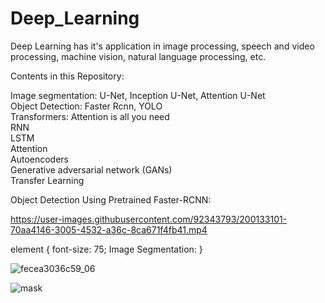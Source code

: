 # Deep_Learning
Deep Learning has it's application in image processing, speech and video processing, machine vision, natural language processing, etc.

Contents in this Repository:

Image segmentation: U-Net, Inception U-Net, Attention U-Net  <br />
Object Detection: Faster Rcnn, YOLO  <br /> 
Transformers: Attention is all you need <br />
RNN  <br />
LSTM  <br />
Attention  <br />
Autoencoders  <br />
Generative adversarial network (GANs)  <br />
Transfer Learning  <br />

Object Detection Using Pretrained Faster-RCNN:




https://user-images.githubusercontent.com/92343793/200133101-70aa4146-3005-4532-a36c-8ca671f4fb41.mp4



element {
  font-size: 75;
Image Segmentation:
}

![fecea3036c59_06](https://user-images.githubusercontent.com/92343793/200133163-cebd6254-487c-482b-a7f9-5697f7b317dd.jpg) <br/>

![mask](https://user-images.githubusercontent.com/92343793/200133234-23a9c8d0-3b07-43a8-a94b-9fb17221f605.png)
